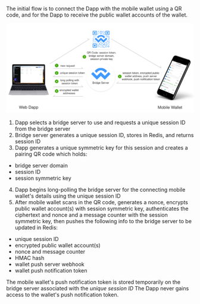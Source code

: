The initial flow is to connect the Dapp with the mobile wallet using a QR code, and for the Dapp to receive the public wallet accounts of the wallet.

![Accounts Diagram](./images/walletconnect-accounts-diagram.png)

1.  Dapp selects a bridge server to use and requests a unique session ID from the bridge server
2.  Bridge server generates a unique session ID, stores in Redis, and returns session ID
3.  Dapp generates a unique symmetric key for this session and creates a pairing QR code which holds:
  * bridge server domain
  * session ID
  * session symmetric key

4.  Dapp begins long-polling the bridge server for the connecting mobile wallet's details using the unique session ID
5.  After mobile wallet scans in the QR code, generates a nonce, encrypts public wallet account(s) with session symmetric key, authenticates the ciphertext and nonce and a message counter with the session symmetric key, then pushes the following info to the bridge server to be updated in Redis:
  * unique session ID
  * encrypted public wallet account(s)
  * nonce and message counter
  * HMAC hash
  * wallet push server webhook
  * wallet push notification token

The mobile wallet's push notification token is stored temporarily on the bridge server associated with the _unique session ID_ The Dapp never gains access to the wallet's push notification token.
